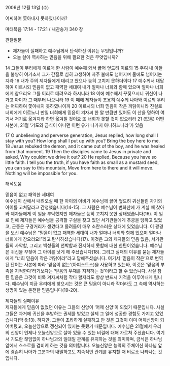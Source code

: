 2006년 12월 13일 (수)

어찌하여 쫓아내지 못하였나이까?



마태복음 17:14 - 17:21 / 새찬송가 340 장


관찰질문
- 제자들이 실패하고 예수님께서 탄식하신 이유는 무엇입니까?
- 오늘 살아 역사하는 믿음을 위해 필요한 것은 무엇입니까?

14 그들이 무리에게 이르매 한 사람이 예수께 와서 꿇어 엎드려 이르되 15 주여 내 아들을 불쌍히 여기소서 그가 간질로 심히 고생하여 자주 불에도 넘어지며 물에도 넘어지는지라 16 내가 주의 제자들에게 데리고 왔으나 능히 고치지 못하더이다 17 예수께서 대답하여 이르시되 믿음이 없고 패역한 세대여 내가 얼마나 너희와 함께 있으며 얼마나 너희에게 참으리요 그를 이리로 데려오라 하시니라 18 이에 예수께서 꾸짖으시니 귀신이 나가고 아이가 그 때부터 나으니라 19 이 때에 제자들이 조용히 예수께 나아와 이르되 우리는 어찌하여 쫓아내지 못하였나이까 20 이르시되 너희 믿음이 작은 까닭이니라 진실로 너희에게 이르노니 만일 너희에게 믿음이 겨자씨 한 알 만큼만 있어도 이 산을 명하여 여기서 저기로 옮겨지라 하면 옮겨질 것이요 또 너희가 못할 것이 없으리라 21 (없음) 어떤 사본에, 21절 ‘기도와 금식이 아니면 이런 유가 나가지 아니하느니라’가 있음

17  O unbelieving and perverse generation, Jesus replied, how long shall I stay with you? How long shall I put up with you? Bring the boy here to me. 18  Jesus rebuked the demon, and it came out of the boy, and he was healed from that moment. 19  Then the disciples came to Jesus in private and asked, Why couldnt we drive it out? 20  He replied, Because you have so little faith. I tell you the truth, if you have faith as small as a mustard seed, you can say to this mountain, Move from here to there and it will move. Nothing will be impossible for you.

해석도움





믿음이 없고 패역한 세대여  
예수님이 산에서 내려오실 때 한 아이의 아비가 예수님께 꿇어 엎드려 귀신들린 자기의 아이를 고쳐달라고 간청했습니다(14-15). 그 사람은 예수님이 변화산에 가 계실 때 찾아와 제자들에게 이 일을 부탁했지만 제자들은 능히 고치지 못한 상태였습니다(16). 이 일로 인해 제자들은 예수님을 공격할 구실을 찾고 있던 서기관들에게 추궁을 당하고 있었고, 군중은 구경거리가 생겼다고 몰려들어 매우 소란스러운 상태에 있었습니다. 이 광경을 보신 예수님은 “믿음이 없고 패역한 세대여 내가 얼마나 너희와 함께 있으며 얼마나 너희에게 참으리요!”라고 탄식하셨습니다(17). 이것은 그의 제자들의 믿음 없음, 서기관들의 사악함, 그리고 백성들의 천박함과 진지하지 못함에 대한 한탄이었습니다. 예수님은 귀신을 꾸짖어 그 아이를 낫게 해 주셨습니다(18). 그리고 실패의 이유를 묻는 제자들에게 “너희 믿음이 작은 까닭이라”라고 답해주셨습니다. 여기서 ‘믿음이 작은’으로 번역된 단어는 사본에 따라 ‘믿음이 없는’(아피스토스)을 사용하고 있는바, 이것은 ‘믿음의 부족을 지적한다’라기보다는 ‘믿음의 부재를 지적하는 것’이라고 할 수 있습니다. 사실 참된 믿음은 그것이 비록 겨자씨처럼 작다 할지라도 항상 반드시 기적을 이루어내게 됩니다. 예수님이 지금 우리에게 찾으시는 것은 큰 믿음이 아니라 작더라도 그 속에 역사하는 생명이 있는 온전한 믿음입니다(19-20).   

제자들의 실패이유  
제자들에게 믿음이 없었던 이유는 그들의 신앙이 ‘어제 신앙’이 되었기 때문입니다. 사실 그들은 과거에 귀신을 추방하는 권세를 받았고 실제 그 일에 성공한 경험도 가지고 있었습니다(막 6:13). 하지만, 그들이 초라하게 실패하고 만 것은 그것이 이미 어제신앙이 되어버렸고, 오늘신앙으로 갱신되어 있지는 못했기 때문입니다. 예수님은 21절에서 우리의 신앙이 언제나 오늘신앙으로 살아 있을 수 있는 비결에 대해 가르쳐 주셨습니다. 여기서 기도란 끊임없이 하나님과의 일대일 관계를 유지하는 것을 의미하며, 금식은 하나님 앞에서 스스로를 겸비케 하는 것을 의미합니다. 오늘신앙은 능력의 주체이신 하나님 앞에 겸손히 나아가 그분과의 내밀하고도 지속적인 관계를 유지할 때 비로소 나타나는 것입니다.